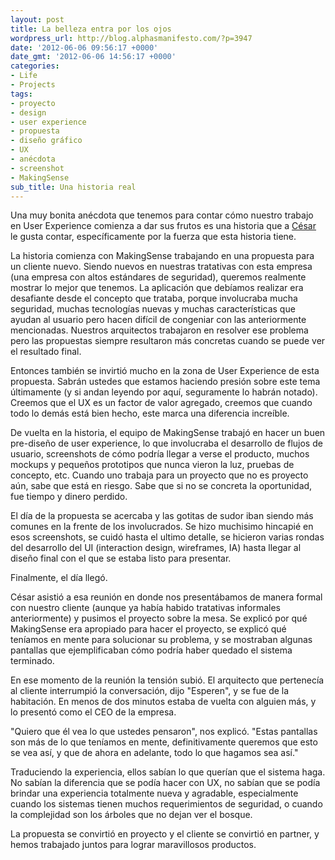 ```yaml
---
layout: post
title: La belleza entra por los ojos
wordpress_url: http://blog.alphasmanifesto.com/?p=3947
date: '2012-06-06 09:56:17 +0000'
date_gmt: '2012-06-06 14:56:17 +0000'
categories:
- Life
- Projects
tags:
- proyecto
- design
- user experience
- propuesta
- diseño gráfico
- UX
- anécdota
- screenshot
- MakingSense
sub_title: Una historia real
---
```


Una muy bonita anécdota que tenemos para contar cómo nuestro trabajo en User Experience comienza a dar sus frutos es una historia que a [César](https://twitter.com/#!/cesardonofrio) le gusta contar, específicamente por la fuerza que esta historia tiene.

La historia comienza con MakingSense trabajando en una propuesta para un cliente nuevo. Siendo nuevos en nuestras tratativas con esta empresa (una empresa con altos estándares de seguridad), queremos realmente mostrar lo mejor que tenemos. La aplicación que debíamos realizar era desafiante desde el concepto que trataba, porque involucraba mucha seguridad, muchas tecnologías nuevas y muchas características que ayudan al usuario pero hacen difícil de congeniar con las anteriormente mencionadas. Nuestros arquitectos trabajaron en resolver ese problema pero las propuestas siempre resultaron más concretas cuando se puede ver el resultado final.

Entonces también se invirtió mucho en la zona de User Experience de esta propuesta. Sabrán ustedes que estamos haciendo presión sobre este tema últimamente (y si andan leyendo por aquí, seguramente lo habrán notado). Creemos que el UX es un factor de valor agregado, creemos que cuando todo lo demás está bien hecho, este marca una diferencia increíble.

De vuelta en la historia, el equipo de MakingSense trabajó en hacer un buen pre-diseño de user experience, lo que involucraba el desarrollo de flujos de usuario, screenshots de cómo podría llegar a verse el producto, muchos mockups y pequeños prototipos que nunca vieron la luz, pruebas de concepto, etc. Cuando uno trabaja para un proyecto que no es proyecto aún, sabe que está en riesgo. Sabe que si no se concreta la oportunidad, fue tiempo y dinero perdido.

El día de la propuesta se acercaba y las gotitas de sudor iban siendo más comunes en la frente de los involucrados. Se hizo muchisimo hincapié en esos screenshots, se cuidó hasta el ultimo detalle, se hicieron varias rondas del desarrollo del UI (interaction design, wireframes, IA) hasta llegar al diseño final con el que se estaba listo para presentar.

Finalmente, el día llegó.

César asistió a esa reunión en donde nos presentábamos de manera formal con nuestro cliente (aunque ya había habido tratativas informales anteriormente) y pusimos el proyecto sobre la mesa. Se explicó por qué MakingSense era apropiado para hacer el proyecto, se explicó qué teníamos en mente para solucionar su problema, y se mostraban algunas pantallas que ejemplificaban cómo podría haber quedado el sistema terminado.

En ese momento de la reunión la tensión subió. El arquitecto que pertenecía al cliente interrumpió la conversación, dijo "Esperen", y se fue de la habitación. En menos de dos minutos estaba de vuelta con alguien más, y lo presentó como el CEO de la empresa.

"Quiero que él vea lo que ustedes pensaron", nos explicó. "Estas pantallas son más de lo que teníamos en mente, definitivamente queremos que esto se vea así, y que de ahora en adelante, todo lo que hagamos sea así."

Traduciendo la experiencia, ellos sabían lo que querían que el sistema haga. No sabían la diferencia que se podía hacer con UX, no sabían que se podía brindar una experiencia totalmente nueva y agradable, especialmente cuando los sistemas tienen muchos requerimientos de seguridad, o cuando la complejidad son los árboles que no dejan ver el bosque.

La propuesta se convirtió en proyecto y el cliente se convirtió en partner, y hemos trabajado juntos para lograr maravillosos productos.
